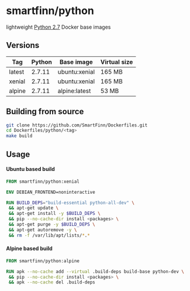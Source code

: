 smartfinn/python
================

lightweight [Python 2.7](http://www.python.org) Docker base images


Versions
--------

| Tag    | Python | Base image    | Virtual size |
|--------|--------|---------------|--------------|
| latest | 2.7.11 | ubuntu:xenial |       165 MB |
| xenial | 2.7.11 | ubuntu:xenial |       165 MB |
| alpine | 2.7.11 | alpine:latest |        53 MB |


Building from source
--------------------

```sh
git clone https://github.com/SmartFinn/Dockerfiles.git
cd Dockerfiles/python/<tag>
make build
```


Usage
-----

#### Ubuntu based build

```dockerfile
FROM smartfinn/python:xenial

ENV DEBIAN_FRONTEND=noninteractive

RUN BUILD_DEPS="build-essential python-all-dev" \
 && apt-get update \
 && apt-get install -y $BUILD_DEPS \
 && pip --no-cache-dir install <packages> \
 && apt-get purge -y $BUILD_DEPS \
 && apt-get autoremove -y \
 && rm -f /var/lib/apt/lists/*.*
```

#### Alpine based build

```dockerfile
FROM smartfinn/python:alpine

RUN apk --no-cache add --virtual .build-deps build-base python-dev \
 && pip --no-cache-dir install <packages> \
 && apk --no-cache del .build-deps
```
